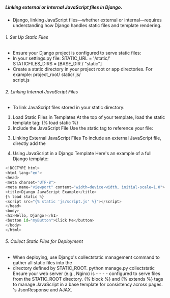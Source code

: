 ##### Linking external or internal JavaScript files in Django. 
-  Django, linking JavaScript files—whether external or internal—requires understanding 
how Django handles static files and template rendering.  
###### 1. Set Up Static Files 
- Ensure your Django project is configured to serve static files: 
- In your settings.py file: 
STATIC_URL = '/static/'  
STATICFILES_DIRS = [BASE_DIR / "static"] 
- Create a static directory in your project root or app directories. For example: 
project_root/ 
static/ 
js/  
script.js 
###### 2. Linking Internal JavaScript Files 
- To link JavaScript files stored in your static directory: 
1. Load Static Files in Templates 
At the top of your template, load the static template tag: 
{% load static %} 
2. Include the JavaScript File 
Use the static tag to reference your file: 
<script src="{% static 'js/script.js' %}"></script> 
3. Linking External JavaScript Files 
To include an external JavaScript file, directly add the


 <script> tag with the file's URL: 
<script src="https://cdn.example.com/library.js"></script> 
4. Using JavaScript in a Django Template 
Here's an example of a full Django template: 

```python
<!DOCTYPE html> 
<html lang="en"> 
<head> 
<meta charset="UTF-8"> 
<meta name="viewport" content="width=device-width, initial-scale=1.0"> 
<title>Django JavaScript Example</title> 
{% load static %} 
<script src="{% static 'js/script.js' %}"></script> 
</head> 
<body> 
<h1>Hello, Django!</h1> 
<button id="myButton">Click Me</button> 
</body> 
</html> 
```
###### 5. Collect Static Files for Deployment 
- When deploying, use Django's collectstatic management command to gather all static files into the 
- directory defined by STATIC_ROOT. 
python manage.py collectstatic 
Ensure your web server (e.g., Nginx) is - - - - configured to serve files from the STATIC_ROOT 
directory. 
{% block %} and {% extends %} tags to manage JavaScript in a base template for 
consistency across pages. 
's JsonResponse and AJAX.